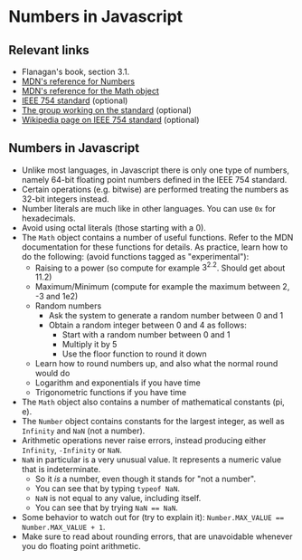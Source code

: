 # Numbers in Javascript

## Relevant links

- Flanagan's book, section 3.1.
- [MDN's reference for Numbers](https://developer.mozilla.org/en-US/docs/Web/JavaScript/Reference/Global_Objects/Number)
- [MDN's reference for the Math object](https://developer.mozilla.org/en-US/docs/Web/JavaScript/Reference/Global_Objects/Math)
- [IEEE 754 standard](http://ieeexplore.ieee.org/xpl/mostRecentIssue.jsp?punumber=4610933) (optional)
- [The group working on the standard](http://grouper.ieee.org/groups/754/)  (optional)
- [Wikipedia page on IEEE 754 standard](http://en.wikipedia.org/wiki/IEEE_floating_point)  (optional)

## Numbers in Javascript

- Unlike most languages, in Javascript there is only one type of numbers, namely 64-bit floating point numbers defined in the IEEE 754 standard.
- Certain operations (e.g. bitwise) are performed treating the numbers as 32-bit integers instead.
- Number literals are much like in other languages. You can use `0x` for hexadecimals.
- Avoid using octal literals (those starting with a 0).
- The `Math` object contains a number of useful functions. Refer to the MDN documentation for these functions for details. As practice, learn how to do the following: (avoid functions tagged as "experimental"):
    - Raising to a power (so compute for example $3^{2.2}$. Should get about $11.2$)
    - Maximum/Minimum (compute for example the maximum between 2, -3 and 1e2)
    - Random numbers
        - Ask the system to generate a random number between 0 and 1
        - Obtain a random integer between 0 and 4 as follows:
            - Start with a random number between 0 and 1
            - Multiply it by 5
            - Use the floor function to round it down
    - Learn how to round numbers up, and also what the normal round would do
    - Logarithm and exponentials if you have time
    - Trigonometric functions if you have time
- The `Math` object also contains a number of mathematical constants (pi, e).
- The `Number` object contains constants for the largest integer, as well as `Infinity` and `NaN` (not a number).
- Arithmetic operations never raise errors, instead producing either `Infinity`, `-Infinity` or `NaN`.
- `NaN` in particular is a very unusual value. It represents a numeric value that is indeterminate.
    - So it *is* a number, even though it stands for "not a number".
    - You can see that by typing `typeof NaN`.
    - `NaN` is not equal to any value, including itself.
    - You can see that by trying `NaN == NaN`.
- Some behavior to watch out for (try to explain it): `Number.MAX_VALUE == Number.MAX_VALUE + 1`.
- Make sure to read about rounding errors, that are unavoidable whenever you do floating point arithmetic.
